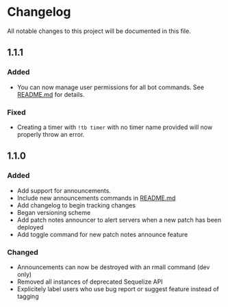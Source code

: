 # Changelog
All notable changes to this project will be documented in this file.

## **1.1.1**
### Added
- You can now manage user permissions for all bot commands. See [README.md](https://github.com/ryanpage42/discord-tally-bot/blob/master/README.md) for details.

### Fixed
- Creating a timer with `!tb timer` with no timer name provided will now properly throw an error.

## **1.1.0**
### Added
- Add support for announcements.
- Include new announcements commands in [README.md](https://github.com/ryanpage42/discord-tally-bot/blob/master/README.md) 
- Add changelog to begin tracking changes
- Began versioning scheme
- Add patch notes announcer to alert servers when a new patch has been deployed
- Add toggle command for new patch notes announce feature

### Changed
- Announcements can now be destroyed with an rmall command (dev only)
- Removed all instances of deprecated Sequelize API
- Explicitely label users who use bug report or suggest feature instead of tagging
